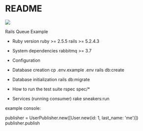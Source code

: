 # README

<img src="https://ci.appveyor.com/api/projects/status/97w7dbr26x515i6p/branch/master?svg=true">

Rails Queue Example

* Ruby version
ruby >= 2.5.5
rails >= 5.2.4.3

* System dependencies
rabbitmq >= 3.7

* Configuration


* Database creation
cp .env.example .env
rails db:create

* Database initialization
rails db:migrate

* How to run the test suite
rspec spec/*

* Services (running consumer)
rake sneakers:run

example console:

publisher = UserPublisher.new([User.new(id: 1, last_name: 'me')]) 
publisher.publish




